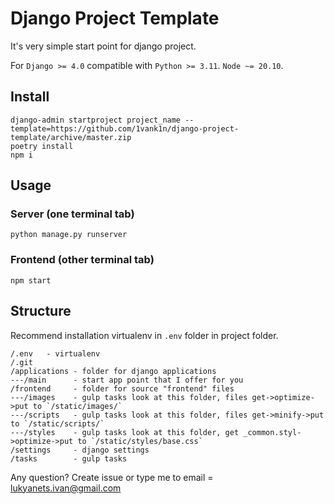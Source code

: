 # Django Project Template

It's very simple start point for django project.

For `Django >= 4.0` compatible with `Python >= 3.11`. `Node ~= 20.10`.

## Install

	django-admin startproject project_name --template=https://github.com/1vank1n/django-project-template/archive/master.zip
	poetry install
	npm i

## Usage

### Server (one terminal tab)
	python manage.py runserver

### Frontend (other terminal tab)
	npm start


## Structure

Recommend installation virtualenv in `.env` folder in project folder.

```
/.env	- virtualenv
/.git
/applications - folder for django applications
---/main      - start app point that I offer for you
/frontend     - folder for source "frontend" files
---/images    - gulp tasks look at this folder, files get->optimize->put to `/static/images/`
---/scripts   - gulp tasks look at this folder, files get->minify->put to `/static/scripts/`
---/styles    - gulp tasks look at this folder, get _common.styl->optimize->put to `/static/styles/base.css`
/settings     - django settings
/tasks        - gulp tasks
```

Any question? Create issue or type me to email = lukyanets.ivan@gmail.com
